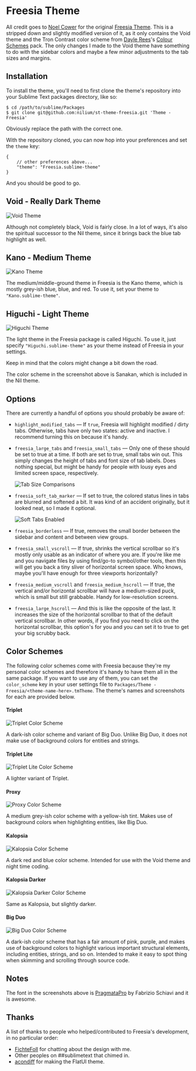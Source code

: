 Freesia Theme
==============================================================================

All credit goes to [Noel Cower](https://github.com/nilium) for the original [Freesia Theme](https://github.com/nilium/st-theme-freesia). This is a stripped down and slightly modified version of it, as it only contains the Void theme and the Tron Contrast color scheme from [Dayle Rees](https://github.com/daylerees)'s [Colour Schemes](https://github.com/daylerees/colour-schemes) pack. The only changes I made to the Void theme have something to do with the sidebar colors and maybe a few minor adjustments to the tab sizes and margins.

Installation
------------------------------------------------------------------------------

To install the theme, you'll need to first clone the theme's repository into your Sublime Text packages directory, like so:

    $ cd /path/to/sublime/Packages
    $ git clone git@github.com:nilium/st-theme-freesia.git 'Theme - Freesia'

Obviously replace the path with the correct one.

With the repository cloned, you can now hop into your preferences and set the `theme` key:

    {
        // other preferences above...
        "theme": "Freesia.sublime-theme"
    }

And you should be good to go.


Void - Really Dark Theme
------------------------------------------------------------------------------

![Void Theme](https://github.com/nilium/st-theme-freesia/raw/master/screenshot-void.png)

Although not completely black, Void is fairly close. In a lot of ways, it's also the spiritual successor to the Nil theme, since it brings back the blue tab highlight as well.


Kano - Medium Theme
------------------------------------------------------------------------------

![Kano Theme](https://github.com/nilium/st-theme-freesia/raw/master/screenshot-kano.png)

The medium/middle-ground theme in Freesia is the Kano theme, which is mostly grey-ish blue, blue, and red. To use it, set your theme to `"Kano.sublime-theme"`.


Higuchi - Light Theme
------------------------------------------------------------------------------

![Higuchi Theme](https://github.com/nilium/st-theme-freesia/raw/master/screenshot-higuchi.png)

The light theme in the Freesia package is called Higuchi. To use it, just specify `"Higuchi.sublime-theme"` as your theme instead of Freesia in your settings.

Keep in mind that the colors might change a bit down the road.

The color scheme in the screenshot above is Sanakan, which is included in the Nil theme.


Options
------------------------------------------------------------------------------

There are currently a handful of options you should probably be aware of:

 - `highlight_modified_tabs` — If `true`, Freesia will highlight modified / dirty tabs. Otherwise, tabs have only two states: active and inactive. I recommend turning this on because it's handy.

- `freesia_large_tabs` and `freesia_small_tabs` — Only one of these should be set to true at a time. If both are set to true, small tabs win out. This simply changes the height of tabs and font size of tab labels. Does nothing special, but might be handy for people with lousy eyes and limited screen space, respectively.

    ![Tab Size Comparisons](https://github.com/nilium/st-theme-freesia/raw/master/screenshot-tabsizes.png)

- `freesia_soft_tab_marker` — If set to true, the colored status lines in tabs are blurred and softened a bit. It was kind of an accident originally, but it looked neat, so I made it optional.

    ![Soft Tabs Enabled](https://github.com/nilium/st-theme-freesia/raw/master/screenshot-softtabs.png)

- `freesia_borderless` — If true, removes the small border between the sidebar and content and between view groups.

- `freesia_small_vscroll` — If true, shrinks the vertical scrollbar so it's mostly only usable as an indicator of where you are. If you're like me and you navigate files by using find/go-to symbol/other tools, then this will get you back a tiny sliver of horizontal screen space. Who knows, maybe you'll have enough for three viewports horizontally?

- `freesia_medium_vscroll` and `freesia_medium_hscroll` — If true, the vertical and/or horizontal scrollbar will have a medium-sized puck, which is small but still grabbable. Handy for low-resolution screens.

- `freesia_large_hscroll` — And this is like the opposite of the last. It increases the size of the horizontal scrollbar to that of the default vertical scrollbar. In other words, if you find you need to click on the horizontal scrollbar, this option's for you and you can set it to true to get your big scrubby back.


Color Schemes
------------------------------------------------------------------------------

The following color schemes come with Freesia because they're my personal color schemes and therefore it's handy to have them all in the same package. If you want to use any of them, you can set the `color_scheme` key in your user settings file to `Packages/Theme - Freesia/<theme-name-here>.tmTheme`. The theme's names and screenshots for each are provided below.

#### Triplet

![Triplet Color Scheme](https://github.com/nilium/st-theme-freesia/raw/master/cs-screens/triplet.png)

A dark-ish color scheme and variant of Big Duo. Unlike Big Duo, it does not make use of background colors for entities and strings.

#### Triplet Lite

![Triplet Lite Color Scheme](https://github.com/nilium/st-theme-freesia/raw/master/cs-screens/triplet-lite.png)

A lighter variant of Triplet.

#### Proxy

![Proxy Color Scheme](https://github.com/nilium/st-theme-freesia/raw/master/cs-screens/proxy.png)

A medium grey-ish color scheme with a yellow-ish tint. Makes use of background colors when highlighting entities, like Big Duo.

#### Kalopsia

![Kalopsia Color Scheme](https://github.com/nilium/st-theme-freesia/raw/master/cs-screens/kalopsia.png)

A dark red and blue color scheme. Intended for use with the Void theme and night time coding.

#### Kalopsia Darker

![Kalopsia Darker Color Scheme](https://github.com/nilium/st-theme-freesia/raw/master/cs-screens/kalopsia-darker.png)

Same as Kalopsia, but slightly darker.

#### Big Duo

![Big Duo Color Scheme](https://github.com/nilium/st-theme-freesia/raw/master/cs-screens/big-duo.png)

A dark-ish color scheme that has a fair amount of pink, purple, and makes use of background colors to highlight various important structural elements, including entities, strings, and so on. Intended to make it easy to spot thing when skimming and scrolling through source code.


Notes
------------------------------------------------------------------------------

The font in the screenshots above is [PragmataPro](http://www.fsd.it/fonts/pragmatapro.htm) by Fabrizio Schiavi and it is awesome.


Thanks
------------------------------------------------------------------------------

A list of thanks to people who helped/contributed to Freesia's development, in no particular order:

- [FichteFoll](https://github.com/FichteFoll) for chatting about the design with me.
- Other peoples on ##sublimetext that chimed in.
- [acondiff](https://github.com/acondiff) for making the FlatUI theme.
